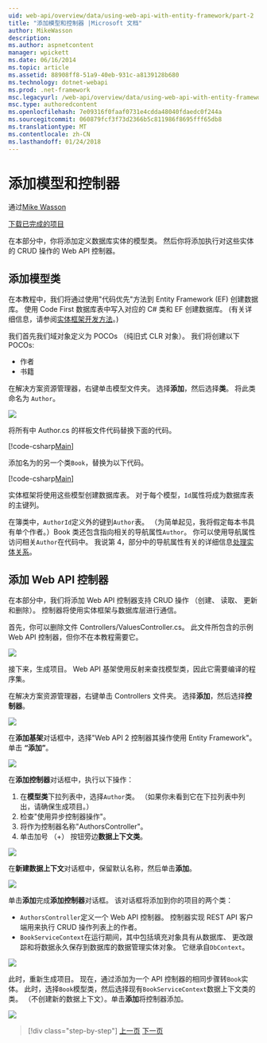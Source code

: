 ```yaml
---
uid: web-api/overview/data/using-web-api-with-entity-framework/part-2
title: "添加模型和控制器 |Microsoft 文档"
author: MikeWasson
description: 
ms.author: aspnetcontent
manager: wpickett
ms.date: 06/16/2014
ms.topic: article
ms.assetid: 88908ff8-51a9-40eb-931c-a8139128b680
ms.technology: dotnet-webapi
ms.prod: .net-framework
msc.legacyurl: /web-api/overview/data/using-web-api-with-entity-framework/part-2
msc.type: authoredcontent
ms.openlocfilehash: 7e09316f0faaf0731e4cdda48040fdaedc0f244a
ms.sourcegitcommit: 060879fcf3f73d2366b5c811986f8695fff65db8
ms.translationtype: MT
ms.contentlocale: zh-CN
ms.lasthandoff: 01/24/2018
---
```

<a name="add-models-and-controllers"></a>添加模型和控制器
====================
通过[Mike Wasson](https://github.com/MikeWasson)

[下载已完成的项目](https://github.com/MikeWasson/BookService)

在本部分中，你将添加定义数据库实体的模型类。 然后你将添加执行对这些实体的 CRUD 操作的 Web API 控制器。

## <a name="add-model-classes"></a>添加模型类

在本教程中，我们将通过使用"代码优先"方法到 Entity Framework (EF) 创建数据库。 使用 Code First 数据库表中写入对应的 C# 类和 EF 创建数据库。 (有关详细信息，请参阅[实体框架开发方法](https://msdn.microsoft.com/library/ms178359%28v=vs.110%29.aspx#dbfmfcf)。)

我们首先我们域对象定义为 POCOs （纯旧式 CLR 对象）。 我们将创建以下 POCOs:

- 作者
- 书籍

在解决方案资源管理器，右键单击模型文件夹。 选择**添加**，然后选择**类**。 将此类命名为 `Author`。

![](part-2/_static/image1.png)

将所有中 Author.cs 的样板文件代码替换下面的代码。

[!code-csharp[Main](part-2/samples/sample1.cs)]

添加名为的另一个类`Book`，替换为以下代码。

[!code-csharp[Main](part-2/samples/sample2.cs)]

实体框架将使用这些模型创建数据库表。 对于每个模型，`Id`属性将成为数据库表的主键列。

在簿类中，`AuthorId`定义外的键到`Author`表。 （为简单起见，我将假定每本书具有单个作者。）Book 类还包含指向相关的导航属性`Author`。 你可以使用导航属性访问相关`Author`在代码中。 我说第 4，部分中的导航属性有关的详细信息[处理实体关系](part-4.md)。

## <a name="add-web-api-controllers"></a>添加 Web API 控制器

在本部分中，我们将添加 Web API 控制器支持 CRUD 操作 （创建、 读取、 更新和删除）。 控制器将使用实体框架与数据库层进行通信。

首先，你可以删除文件 Controllers/ValuesController.cs。 此文件所包含的示例 Web API 控制器，但你不在本教程需要它。

![](part-2/_static/image2.png)

接下来，生成项目。 Web API 基架使用反射来查找模型类，因此它需要编译的程序集。

在解决方案资源管理器，右键单击 Controllers 文件夹。 选择**添加**，然后选择**控制器**。

![](part-2/_static/image3.png)

在**添加基架**对话框中，选择"Web API 2 控制器其操作使用 Entity Framework"。 单击 **“添加”**。

![](part-2/_static/image4.png)

在**添加控制器**对话框中，执行以下操作：

1. 在**模型类**下拉列表中，选择`Author`类。 （如果你未看到它在下拉列表中列出，请确保生成项目。）
2. 检查"使用异步控制器操作"。
3. 将作为控制器名称&quot;AuthorsController&quot;。
4. 单击加号 （+） 按钮旁边**数据上下文类**。

![](part-2/_static/image5.png)

在**新建数据上下文**对话框中，保留默认名称，然后单击**添加**。

![](part-2/_static/image6.png)

单击**添加**完成**添加控制器**对话框。 该对话框将添加到你的项目的两个类：

- `AuthorsController`定义一个 Web API 控制器。 控制器实现 REST API 客户端用来执行 CRUD 操作列表上的作者。
- `BookServiceContext`在运行期间，其中包括填充对象具有从数据库、 更改跟踪和将数据永久保存到数据库的数据管理实体对象。 它继承自`DbContext`。

![](part-2/_static/image7.png)

此时，重新生成项目。 现在，通过添加为一个 API 控制器的相同步骤转`Book`实体。 此时，选择`Book`模型类，然后选择现有`BookServiceContext`数据上下文类的类。 （不创建新的数据上下文）。单击**添加**将控制器添加。

![](part-2/_static/image8.png)

>[!div class="step-by-step"]
[上一页](part-1.md)
[下一页](part-3.md)
